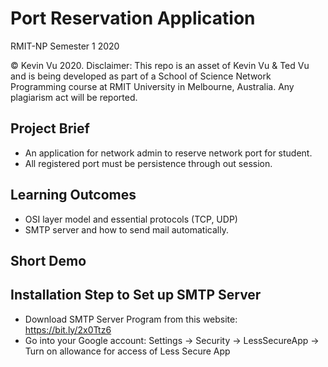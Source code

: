 # Port Reservation Application
RMIT-NP Semester 1 2020

© Kevin Vu 2020. Disclaimer: This repo is an asset of Kevin Vu & Ted Vu and is being developed as part of a School of Science Network Programming course at RMIT University in Melbourne, Australia. Any plagiarism act will be reported. 

## Project Brief
- An application for network admin to reserve network port for student.
- All registered port must be persistence through out session.

## Learning Outcomes
- OSI layer model and essential protocols (TCP, UDP)
- SMTP server and how to send mail automatically.

## Short Demo


## Installation Step to Set up SMTP Server
- Download SMTP Server Program from this website: https://bit.ly/2x0Ttz6
- Go into your Google account: Settings -> Security -> LessSecureApp -> Turn on allowance for access of Less Secure App
